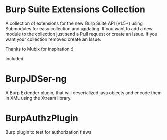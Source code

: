 Burp Suite Extensions Collection
===============

A collection of extensions for the new Burp Suite API (v1.5+) using Submodules for easy collection and updating. If you want to add a new module to the collection just send a Pull request or create an Issue. If you want your collection removed create an Issue. 

Thanks to Mubix for inspiration :)

Included:

BurpJDSer-ng
===============
A Burp Extender plugin, that will deserialized java objects and encode them in XML using the Xtream library.

BurpAuthzPlugin
===============
Burp plugin to test for authorization flaws